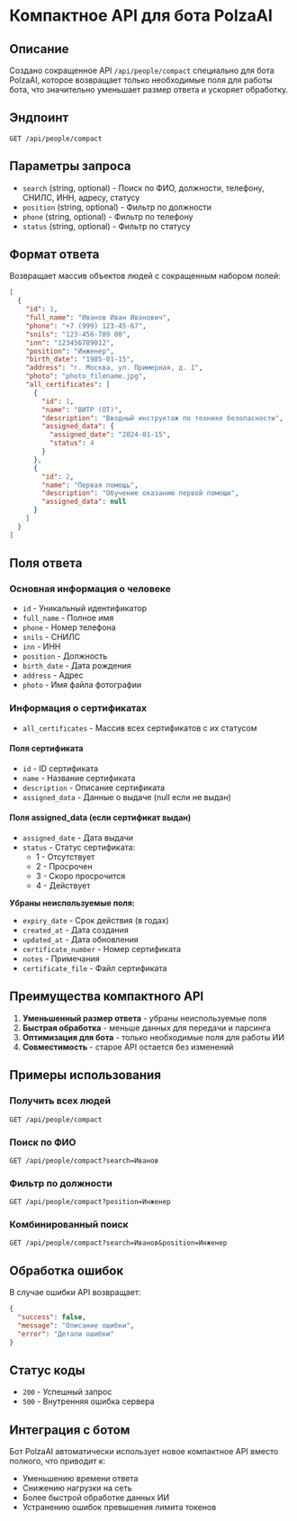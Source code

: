 # Компактное API для бота PolzaAI

## Описание

Создано сокращенное API `/api/people/compact` специально для бота PolzaAI, которое возвращает только необходимые поля для работы бота, что значительно уменьшает размер ответа и ускоряет обработку.

## Эндпоинт

```
GET /api/people/compact
```

## Параметры запроса

- `search` (string, optional) - Поиск по ФИО, должности, телефону, СНИЛС, ИНН, адресу, статусу
- `position` (string, optional) - Фильтр по должности
- `phone` (string, optional) - Фильтр по телефону
- `status` (string, optional) - Фильтр по статусу

## Формат ответа

Возвращает массив объектов людей с сокращенным набором полей:

```json
[
  {
    "id": 1,
    "full_name": "Иванов Иван Иванович",
    "phone": "+7 (999) 123-45-67",
    "snils": "123-456-789 00",
    "inn": "123456789012",
    "position": "Инженер",
    "birth_date": "1985-01-15",
    "address": "г. Москва, ул. Примерная, д. 1",
    "photo": "photo_filename.jpg",
    "all_certificates": [
      {
        "id": 1,
        "name": "ВИТР (ОТ)",
        "description": "Вводный инструктаж по технике безопасности",
        "assigned_data": {
          "assigned_date": "2024-01-15",
          "status": 4
        }
      },
      {
        "id": 2,
        "name": "Первая помощь",
        "description": "Обучение оказанию первой помощи",
        "assigned_data": null
      }
    ]
  }
]
```

## Поля ответа

### Основная информация о человеке
- `id` - Уникальный идентификатор
- `full_name` - Полное имя
- `phone` - Номер телефона
- `snils` - СНИЛС
- `inn` - ИНН
- `position` - Должность
- `birth_date` - Дата рождения
- `address` - Адрес
- `photo` - Имя файла фотографии

### Информация о сертификатах
- `all_certificates` - Массив всех сертификатов с их статусом

#### Поля сертификата
- `id` - ID сертификата
- `name` - Название сертификата
- `description` - Описание сертификата
- `assigned_data` - Данные о выдаче (null если не выдан)

#### Поля assigned_data (если сертификат выдан)
- `assigned_date` - Дата выдачи
- `status` - Статус сертификата:
  - 1 - Отсутствует
  - 2 - Просрочен
  - 3 - Скоро просрочится
  - 4 - Действует

**Убраны неиспользуемые поля:**
- `expiry_date` - Срок действия (в годах)
- `created_at` - Дата создания
- `updated_at` - Дата обновления
- `certificate_number` - Номер сертификата
- `notes` - Примечания
- `certificate_file` - Файл сертификата

## Преимущества компактного API

1. **Уменьшенный размер ответа** - убраны неиспользуемые поля
2. **Быстрая обработка** - меньше данных для передачи и парсинга
3. **Оптимизация для бота** - только необходимые поля для работы ИИ
4. **Совместимость** - старое API остается без изменений

## Примеры использования

### Получить всех людей
```
GET /api/people/compact
```

### Поиск по ФИО
```
GET /api/people/compact?search=Иванов
```

### Фильтр по должности
```
GET /api/people/compact?position=Инженер
```

### Комбинированный поиск
```
GET /api/people/compact?search=Иванов&position=Инженер
```

## Обработка ошибок

В случае ошибки API возвращает:

```json
{
  "success": false,
  "message": "Описание ошибки",
  "error": "Детали ошибки"
}
```

## Статус коды

- `200` - Успешный запрос
- `500` - Внутренняя ошибка сервера

## Интеграция с ботом

Бот PolzaAI автоматически использует новое компактное API вместо полного, что приводит к:
- Уменьшению времени ответа
- Снижению нагрузки на сеть
- Более быстрой обработке данных ИИ
- Устранению ошибок превышения лимита токенов

